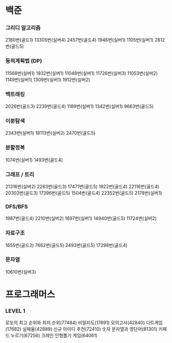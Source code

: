 # 백준
### 그리디 알고리즘
2180번(골드1) 13305번(실버4) 2457번(골드4) 1946번(실버1) 1105번(실버1) 2812번(골드5)
### 동적계획법 (DP)
11568번(실버1) 1932번(실버1) 11048번(실버1) 11726번(실버3) 11053번(실버2) 1149번(실버1) 1309번(실버1) 1912번(실버2)
### 백트래킹
2026번(골드3) 2239번(골드4) 1189번(실버1) 1342번(실버1) 9663번(골드5)
### 이분탐색
2343번(실버1) 18113번(실버2) 2470번(골드5)
### 분할정복
1074번(실버1) 1493번(골드4)
### 그래프 / 트리
21316번(실버2) 2263번(골드3) 17471번(골드5) 1922번(골드4) 22116번(골드4) 20303번(골드3) 
17396번(골드5) 1504번(골드4) 22352번(골드5) 2178번(실버1) 
### DFS/BFS
1987번(골드4) 2210번(실버2) 1697번(실버1) 14940번(골드5) 11724번(실버2)
### 자료구조
1655번(골드2) 7662번(골드5) 2493번(골드5) 17298번(골드4)
### 문자열
10610번(실버3)
# 프로그래머스
### LEVEL 1
로또의 최고 순위와 최저 순위(77484) 비밀지도(17691) 모의고사(42840) 다트게임(17682) 실패율(42889) 신규 아이디 추천(72410)
숫자 문자열과 영단어(81301) 키패드 누르기(67256) 크레인 인형뽑기 게임(64061)
